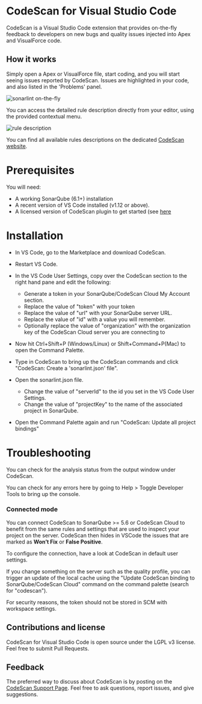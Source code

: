 # CodeScan for Visual Studio Code

CodeScan is a Visual Studio Code extension that provides on-the-fly feedback to developers on new bugs and quality issues injected into Apex and VisualForce code.

## How it works

Simply open a Apex or VisualForce file, start coding, and you will start seeing issues reported by CodeScan. Issues are highlighted in your code, and also listed in the 'Problems' panel.

![sonarlint on-the-fly](images/sonarlint-vscode.gif)

You can access the detailed rule description directly from your editor, using the provided contextual menu.

![rule description](images/sonarlint-rule-description.gif)

You can find all available rules descriptions on the dedicated [CodeScan website](http://www.code-scan.com/tutorials/vscode).

# Prerequisites
You will need:

* A working SonarQube (6.1+) installation
* A recent version of VS Code installed (v1.12 or above).
* A licensed version of CodeScan plugin to get started (see <a href="https://www.code-scan.com/overview/installing-all/" >here</a>

# Installation

* In VS Code, go to the Marketplace and download CodeScan.

* Restart VS Code.

* In the VS Code User Settings, copy over the CodeScan section to the right hand pane and edit the following:

  - Generate a token in your SonarQube/CodeScan Cloud My Account section.
  - Replace the value of "token" with your token
  - Replace the value of "url" with your SonarQube server URL.
  - Replace the value of "id" with a value you will remember.
  - Optionally replace the value of "organization" with the organization key of the CodeScan Cloud server you are connecting to

* Now hit Ctrl+Shift+P (Windows/Linux) or Shift+Command+P(Mac) to open the Command Palette.

* Type in CodeScan to bring up the CodeScan commands and click "CodeScan: Create a 'sonarlint.json' file".

* Open the sonarlint.json file.
  - Change the value of "serverId" to the id you set in the VS Code User Settings.
  - Change the value of "projectKey" to the name of the associated project in SonarQube.

* Open the Command Palette again and run "CodeScan: Update all project bindings"

# Troubleshooting

You can check for the analysis status from the output window under CodeScan.

You can check for any errors here by going to Help > Toggle Developer Tools to bring up the console.

### Connected mode

You can connect CodeScan to SonarQube >= 5.6 or CodeScan Cloud to benefit from the same rules and settings that are used to inspect your project on the server. CodeScan then hides in VSCode the issues that are marked as **Won’t Fix** or **False Positive**.

To configure the connection, have a look at CodeScan in default user settings.

If you change something on the server such as the quality profile, you can trigger an update of the local cache using the "Update CodeScan binding to SonarQube/CodeScan Cloud" command on the command palette (search for "codescan").

For security reasons, the token should not be stored in SCM with workspace settings.

## Contributions and license

CodeScan for Visual Studio Code is open source under the LGPL v3 license. Feel free to submit Pull Requests.

## Feedback

The preferred way to discuss about CodeScan is by posting on the [CodeScan Support Page](http://www.code-scan.com/help/support). Feel free to ask questions, report issues, and give suggestions.
